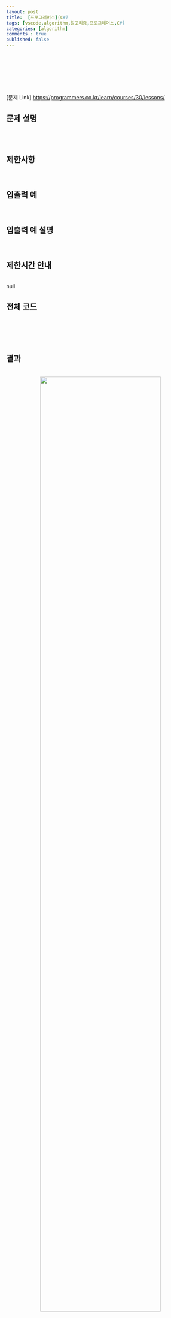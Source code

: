 ```yaml
---
layout: post
title:  [프로그래머스](C#)
tags: [vscode,algorithm,알고리즘,프로그래머스,C#]
categories: [algorithm]
comments : true
published: false
---
```

<br>
<br>
<br>
<br>

# 

[문제 Link] https://programmers.co.kr/learn/courses/30/lessons/

## 문제 설명

<br>


<br>

## 제한사항

<br>




## 입출력 예

<br>






## 입출력 예 설명

<br>



## 제한시간 안내

<br>
null



## 전체 코드

<br>

~~~ cs
~~~

<br>



## 결과

<br>

<center><img src="\assets\img\algorithm\level1\.PNG" width="80%" height="80%"></center><br>